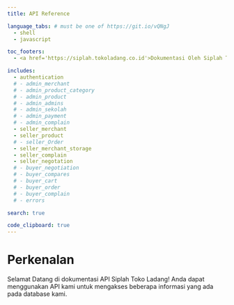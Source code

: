 ```yaml
---
title: API Reference

language_tabs: # must be one of https://git.io/vQNgJ
  - shell
  - javascript

toc_footers:
  - <a href='https://siplah.tokoladang.co.id'>Dokumentasi Oleh Siplah Toko Ladang</a>

includes:
  - authentication
  # - admin_merchant
  # - admin_product_category
  # - admin_product
  # - admin_admins
  # - admin_sekolah
  # - admin_payment
  # - admin_complain
  - seller_merchant
  - seller_product
  # - seller_Order
  - seller_merchant_storage
  - seller_complain
  - seller_negotation
  # - buyer_negotiation
  # - buyer_compares
  # - buyer_cart
  # - buyer_order
  # - buyer_complain
  # - errors

search: true

code_clipboard: true
---
```


# Perkenalan

Selamat Datang di dokumentasi API Siplah Toko Ladang! Anda dapat menggunakan API kami untuk mengakses beberapa informasi yang ada pada database kami.
